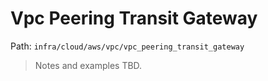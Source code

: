 # Vpc Peering Transit Gateway

Path: `infra/cloud/aws/vpc/vpc_peering_transit_gateway`

> Notes and examples TBD.
